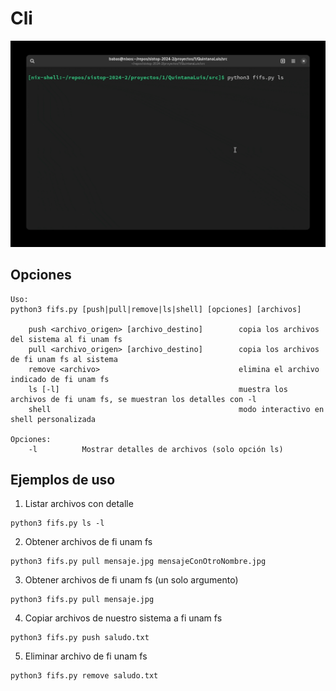 # Cli

![cli demostración de uso](demo_cli.gif)

Opciones
---

```commandline
Uso:
python3 fifs.py [push|pull|remove|ls|shell] [opciones] [archivos]

    push <archivo_origen> [archivo_destino]        copia los archivos del sistema al fi unam fs
    pull <archivo_origen> [archivo_destino]        copia los archivos de fi unam fs al sistema
    remove <archivo>                               elimina el archivo indicado de fi unam fs
    ls [-l]                                        muestra los archivos de fi unam fs, se muestran los detalles con -l
    shell                                          modo interactivo en shell personalizada

Opciones:
    -l          Mostrar detalles de archivos (solo opción ls)
```

Ejemplos de uso
---
1. Listar archivos con detalle
```commandline
python3 fifs.py ls -l
```
2. Obtener archivos de fi unam fs
```commandline
python3 fifs.py pull mensaje.jpg mensajeConOtroNombre.jpg
```
3. Obtener archivos de fi unam fs (un solo argumento)
```commandline
python3 fifs.py pull mensaje.jpg
```
4. Copiar archivos de nuestro sistema a fi unam fs
```commandline
python3 fifs.py push saludo.txt
```

5. Eliminar archivo de fi unam fs
```commandline
python3 fifs.py remove saludo.txt
```
